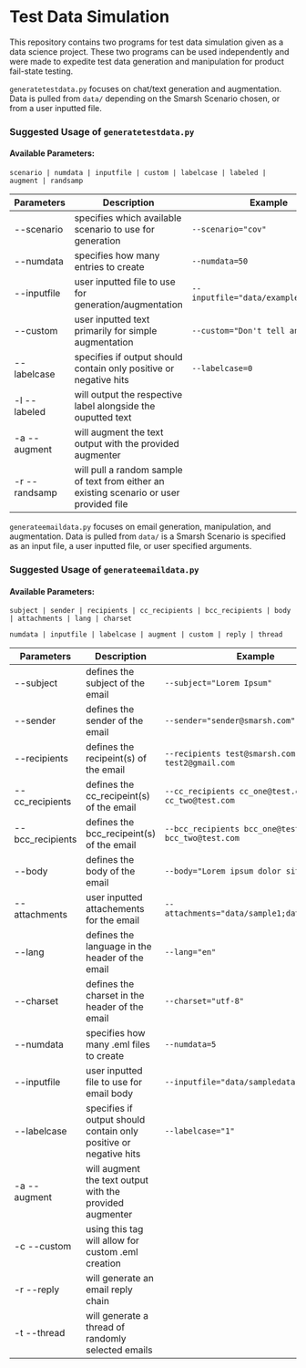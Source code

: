 # Test Data Simulation

This repository contains two programs for test data simulation given as a data science project. These two programs can be used independently and were made to expedite test data generation and manipulation for product fail-state testing.

`generatetestdata.py` focuses on chat/text generation and augmentation. Data is pulled from `data/` depending on the Smarsh Scenario chosen, or from a user inputted file.

### Suggested Usage of `generatetestdata.py`
#### Available Parameters:
```
scenario | numdata | inputfile | custom | labelcase | labeled | augment | randsamp
```
| Parameters    | Description                                                       | Example            |
| ------------- | ----------------------------------------------------------------- | ------------------ |
| --scenario    | specifies which available scenario to use for generation          | `--scenario="cov"` |
| --numdata     | specifies how many entries to create                              | `--numdata=50`     |
| --inputfile   | user inputted file to use for generation/augmentation             | `--inputfile="data/example_file.csv"`
| --custom      | user inputted text primarily for simple augmentation              | `--custom="Don't tell anyone"`
| --labelcase   | specifies if output should contain only positive or negative hits | `--labelcase=0`
| -l --labeled  | will output the respective label alongside the ouputted text      |
| -a --augment  | will augment the text output with the provided augmenter          |
| -r --randsamp | will pull a random sample of text from either an existing scenario or user provided file|

`generateemaildata.py` focuses on email generation, manipulation, and augmentation. Data is pulled from `data/` is a Smarsh Scenario is specified as an input file, a user inputted file, or user specified arguments.

### Suggested Usage of `generateemaildata.py`
#### Available Parameters:
```
subject | sender | recipients | cc_recipients | bcc_recipients | body | attachments | lang | charset
```
```
numdata | inputfile | labelcase | augment | custom | reply | thread
```
| Parameters       | Description                                     | Example            |
| ---------------- | ----------------------------------------------- | ------------------ |
| --subject        | defines the subject of the email                | `--subject="Lorem Ipsum"`
| --sender         | defines the sender of the email                 | `--sender="sender@smarsh.com"`
| --recipients     | defines the recipeint(s) of the email           | `--recipients test@smarsh.com test2@gmail.com`
| --cc_recipients  | defines the cc_recipeint(s) of the email        | `--cc_recipients cc_one@test.com cc_two@test.com`
| --bcc_recipients | defines the bcc_recipeint(s) of the email       | `--bcc_recipients bcc_one@test.com bcc_two@test.com`
| --body           | defines the body of the email                   | `--body="Lorem ipsum dolor sit amet"`
| --attachments    | user inputted attachements for the email        | `--attachments="data/sample1;data/sample2"`
| --lang           | defines the language in the header of the email | `--lang="en"`
| --charset        | defines the charset in the header of the email  | `--charset="utf-8"`
| --numdata        | specifies how many .eml files to create         | `--numdata=5`
| --inputfile      | user inputted file to use for email body        | `--inputfile="data/sampledata.csv"`
| --labelcase      | specifies if output should contain only positive or negative hits | `--labelcase="1"`
| -a --augment     | will augment the text output with the provided augmenter
| -c --custom      | using this tag will allow for custom .eml creation
| -r --reply       | will generate an email reply chain
| -t --thread      | will generate a thread of randomly selected emails

